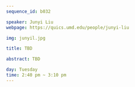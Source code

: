 ```yaml
---
sequence_id: b032

speaker: Junyi Liu
webpage: https://quics.umd.edu/people/junyi-liu

img: junyil.jpg

title: TBD

abstract: TBD

day: Tuesday
time: 2:40 pm ~ 3:10 pm
---
```

